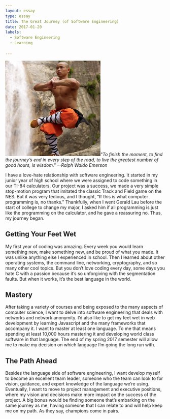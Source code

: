 ```yaml
---
layout: essay
type: essay
title: The Great Journey (of Software Engineering)
date: 2017-01-20
labels:
  - Software Engineering
  - Learning
  
---
```


<img class="ui tiny right spaced image" src="../images/monk.jpeg">*"To finish the moment, to find the journey’s end in every step of the road, to live the greatest number of good hours, is wisdom." --Ralph Waldo Emerson*

I have a love-hate relationship with software engineering. It started in my junior year of high school where we were assigned to code something in our TI-84 calculators. Our project was a success, we made a very simple stop-motion program that imitated the classic Track and Field game on the NES. But it was very tedious, and I thought, “If this is what computer programming is, no thanks.” Thankfully, when I went Gerald Lau before the start of college to change my major, I asked him if all programming is just like the programming on the calculator, and he gave a reassuring no. Thus, my journey began. 


## Getting Your Feet Wet

My first year of coding was amazing. Every week you would learn something new, make something new, and be proud of what you made. It was unlike anything else I experienced in school. Then I learned about other operating systems, the command line, networking, cryptography, and so many other cool topics. But you don’t love coding every day, some days you hate C with a passion because it’s so unforgiving with the segmentation faults. But when it works, it’s the best language in the world. 


## Mastery

After taking a variety of courses and being exposed to the many aspects of computer science, I want to delve into software engineering that deals with networks and network anonymity. I’d also like to get my feet wet in web development by learning Javascript and the many frameworks that accompany it. I want to master at least one language. To me that means spending at least 10,000 hours mastering it and developing world class software in that language. The end of my spring 2017 semester will allow me to make my decision on which language I’m going the long run with. 


## The Path Ahead

Besides the language side of software engineering, I want develop myself to become an excellent team leader, someone who the team can look to for vision, guidance, and expert knowledge of the language we’re using. Eventually, I want to move to project management and executive positions, where my vision and decisions make more impact on the success of the project. A big bonus would be finding someone that’s embarking on the same journey as me, having someone that I can relate to and will help keep me on my path. As they say, champions come in pairs.    


